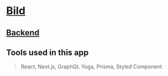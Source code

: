 # [Bild](https://bild-frontend.vercel.app/)

## [Backend](https://github.com/randyarbolaez/bild-api)

## Tools used in this app

> React, Next.js, GraphQL Yoga, Prisma, Styled Component
